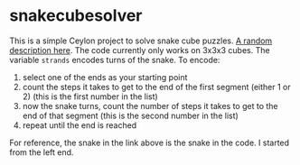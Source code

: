 # snakecubesolver
This is a simple Ceylon project to solve snake cube puzzles. [A random description here](https://stackoverflow.com/questions/11622068/snake-cube-puzzle-correctness). The code currently only works on 3x3x3 cubes. The variable `strands` encodes turns of the snake. To encode:

1. select one of the ends as your starting point
2. count the steps it takes to get to the end of the first segment (either 1 or 2) (this is the first number in the list)
3. now the snake turns, count the number of steps it takes to get to the end of that segment (this is the second number in the list)
4. repeat until the end is reached

For reference, the snake in the link above is the snake in the code. I started from the left end.
